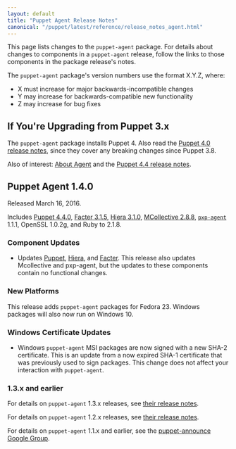 ```yaml
---
layout: default
title: "Puppet Agent Release Notes"
canonical: "/puppet/latest/reference/release_notes_agent.html"
---
```


[Puppet 4.4.0]: /puppet/4.4/reference/release_notes.html#puppet-440

[Facter 3.1.5]: /facter/3.1/release_notes.html#facter-315

[Hiera 3.1.0]: /hiera/3.0/release_notes.html#hiera-310

[MCollective 2.8.8]: /mcollective/releasenotes.html#2_8_8

[pxp-agent]: https://github.com/puppetlabs/pxp-agent

This page lists changes to the `puppet-agent` package. For details about changes to components in a `puppet-agent` release, follow the links to those components in the package release's notes.

The `puppet-agent` package's version numbers use the format X.Y.Z, where:

* X must increase for major backwards-incompatible changes
* Y may increase for backwards-compatible new functionality
* Z may increase for bug fixes

## If You're Upgrading from Puppet 3.x

The `puppet-agent` package installs Puppet 4. Also read the [Puppet 4.0 release notes](/puppet/4.0/reference/release_notes.html), since they cover any breaking changes since Puppet 3.8.

Also of interest: [About Agent](./about_agent.html) and the [Puppet 4.4 release notes](./release_notes.html).

## Puppet Agent 1.4.0

Released March 16, 2016.

Includes [Puppet 4.4.0][], [Facter 3.1.5][], [Hiera 3.1.0][], [MCollective 2.8.8][], [`pxp-agent`][pxp-agent] 1.1.1, OpenSSL 1.0.2g, and Ruby to 2.1.8.

### Component Updates

* Updates [Puppet](/puppet/4.4/reference/), [Hiera](/hiera/3.1/), and [Facter](/facter/3.1/). This release also updates Mcollective and pxp-agent, but the updates to these components contain no functional changes.

### New Platforms

This release adds `puppet-agent` packages for Fedora 23. Windows packages will also now run on Windows 10.

### Windows Certificate Updates

* Windows `puppet-agent` MSI packages are now signed with a new SHA-2 certificate. This is an update from a now expired SHA-1 certificate that was previously used to sign packages. This change does not affect your interaction with `puppet-agent`.


### 1.3.x and earlier

For details on `puppet-agent` 1.3.x releases, see [their release notes](/puppet/4.3/reference/release_notes_agent.html).

For details on `puppet-agent` 1.2.x releases, see [their release notes](/puppet/4.2/reference/release_notes_agent.html).

For details on `puppet-agent` 1.1.x and earlier, see the [puppet-announce Google Group](https://groups.google.com/forum/#!forum/puppet-announce).
